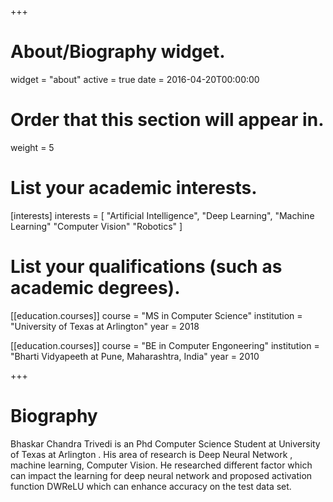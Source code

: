 +++
# About/Biography widget.
widget = "about"
active = true
date = 2016-04-20T00:00:00

# Order that this section will appear in.
weight = 5

# List your academic interests.
[interests]
  interests = [
    "Artificial Intelligence",
    "Deep Learning",
    "Machine Learning"
    "Computer Vision"
    "Robotics"
  ]

# List your qualifications (such as academic degrees).
[[education.courses]]
  course = "MS in Computer Science"
  institution = "University of Texas at Arlington"
  year = 2018

[[education.courses]]
  course = "BE in Computer Engoneering"
  institution = "Bharti Vidyapeeth at Pune, Maharashtra, India"
  year = 2010

 
+++

# Biography

Bhaskar Chandra Trivedi is an Phd Computer Science Student at University of Texas at Arlington . His area of research is Deep Neural Network , machine learning, Computer Vision. He researched different factor which can impact the learning for deep neural network and proposed activation function DWReLU which can enhance accuracy on the test data set.

